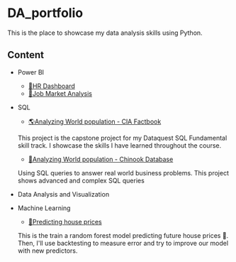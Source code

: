 # DA_portfolio
This is the place to showcase my data analysis skills using Python.
## Content
* Power BI
  * [🤝HR Dashboard](https://github.com/panpapap/Python_portfolio/tree/main/HR_Dashboard)
  * [💼Job Market Analysis](https://github.com/panpapap/DA_portfolio/tree/main/Job_market_analysis)
  
* SQL
  * [🌎Analyzing World population - CIA Factbook](https://github.com/panpapap/Python_portfolio/blob/main/SQL_Project_World_Population.ipynb)
   
  This project is the capstone project for my Dataquest SQL Fundamental skill track. I showcase the skills I have learned throughout the course.
  * [🎼Analyzing World population - Chinook Database](https://github.com/panpapap/Python_portfolio/blob/main/SQL_Project_Chinook.ipynb)
  
  Using SQL queries to answer real world business problems. This project shows advanced and complex SQL queries

* Data Analysis and Visualization

* Machine Learning 
  * [🏡Predicting house prices](https://github.com/panpapap/Python_portfolio/blob/main/U_S_House_price_predicting.ipynb)

  This is the train a random forest model predicting future house prices 🏡. Then, I'll use backtesting to measure error and try to improve our model with new predictors.
